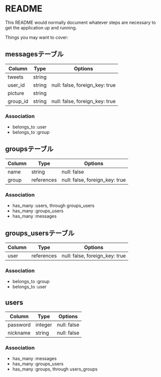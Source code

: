 # README

This README would normally document whatever steps are necessary to get the
application up and running.

Things you may want to cover:

## messagesテーブル
|Column|Type|Options|
|------|----|-------|
|tweets|string||
|user_id|string|null: false, foreign_key: true|
|picture|string||
|group_id|string|null: false, foreign_key: true|
### Association
- belongs_to :user 
- belongs_to :group

## groupsテーブル
|Column|Type|Options|
|------|----|-------|
|name|string|null: false|
|group|references|null: false, foreign_key: true|
### Association
- has_many :users, through groups_users
- has_many :groups_users
- has_many :messages

## groups_usersテーブル
|Column|Type|Options|
|------|----|-------|
|user|references|null: false, foreign_key: true|
### Association
- belongs_to :group
- belongs_to :user

## users
|Column|Type|Options|
|------|----|-------|
|password|integer|null: false|
|nickname|string|null: false|
### Association
- has_many :messages
- has_many :groups_users
- has_many :groups, through users_groups